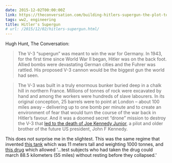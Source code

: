 ```yaml
---
date: 2015-12-02T00:00:00Z
link: https://theconversation.com/building-hitlers-supergun-the-plot-to-destroy-london-and-why-it-failed-51071
tags: ww2, engineering
title: Hitler's Supergun
# url: /2015/12/02/hitlers-supergun.html/
---
```


Hugh Hunt, The Conversation:

> The V-3 “supergun” was meant to win the war for Germany. In 1943, for the first time since World War II began, Hitler was on the back foot. Allied bombs were devastating German cities and the Fuhrer was rattled. His proposed V-3 cannon would be the biggest gun the world had seen.

> The V-3 was built in a truly enormous bunker buried deep in a chalk hill in northern France. Millions of tonnes of rock were excavated by hand and among the workers were hundreds of slave labourers. In its original conception, 25 barrels were to point at London – about 100 miles away – delivering up to one bomb per minute and to create an environment of fear that would turn the course of the war back in Hitler’s favour. And it was a doomed secret “drone” mission to destroy the V-3 that [led to the death of Joe Kennedy Junior](http://io9.com/5985733/the-secret-drone-mission-that-killed-joseph-kennedy-jr), a pilot and older brother of the future US president, John F Kennedy.

This does not surprise me in the slightest. This was the same regime that invented [this tank](https://en.wikipedia.org/wiki/Landkreuzer_P._1000_Ratte) which was 11 meters tall and weighting 1000 tonnes, and [this drug](https://en.wikipedia.org/wiki/D-IX) which allowed '...test subjects who had taken the drug could march 88.5 kilometers (55 miles) without resting before they collapsed.' 